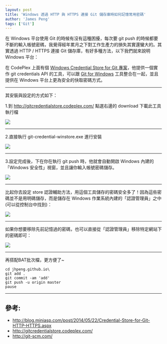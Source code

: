 ```yaml
---
layout: post
title: 'Windows 透過 HTTP 與 HTTPS 連接 Git 儲存庫時如何記憶常用密碼'
author: 'James Peng'
tags: ['Git']
---
```


在 Windows 平台使用 Git 的時候有沒有這種困擾，每次要 git push 的時候都要不斷的輸入帳號密碼，我覺得經年累月之下對工作生產力的損失其實還蠻大的。其實透過 HTTP / HTTPS 連接 Git 儲存庫，有好多種方法，以下我們就來說明 Windows 平台：

在 CodePlex 上面有個 [Windows Credential Store for Git 專案](http://gitcredentialstore.codeplex.com/)，他提供一個實作 git credentials API 的工具，可以跟 [Git for Windows](http://git-scm.com/) 工具整合在一起，並且提供在 Windows 平台上更為安全的快取密碼方式。


----------


其安裝與設定的方式如下：

1.到 http://gitcredentialstore.codeplex.com/ 點選右邊的 download 下載此工具執行檔 

![](http://i.imgur.com/pbmCfwn.png)


----------


2.直接執行 git-credential-winstore.exe 進行安裝

![](http://i.imgur.com/221FEuP.png)


----------

3.設定完成後，下在你在執行 git push 時，他就會自動開啟 Windows 內建的「Windows 安全性」視窗，並且讓你輸入帳號密碼儲存。

![](http://i.imgur.com/8SK3fKo.png)


----------

比起你去設定 store 認證輔助方法，用這個工具儲存的密碼安全多了！因為這些密碼並不是用明碼儲存，而是儲存在 Windows 作業系統內建的「認證管理員」之中 (可以從控制台中找到)：

![](http://i.imgur.com/krVdu2E.png)


----------

如果你想要移除先前記憶過的密碼，也可以直接從「認證管理員」移除特定網站下的密碼即可：

![](http://i.imgur.com/EFkxSOT.png)



----------

再搭配BAT批次檔，更方便了~

~~~text
cd jhpeng.github.io\
git add .
git commit -am 'add'
git push -u origin master
pause
~~~


------------

## 參考: ##

* http://blog.miniasp.com/post/2014/05/22/Credential-Store-for-Git-HTTP-HTTPS.aspx
* http://gitcredentialstore.codeplex.com/
* http://git-scm.com/

